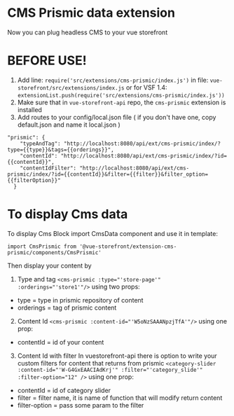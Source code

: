 # CMS Prismic data extension
Now you can plug headless CMS to your vue storefront

# BEFORE USE!
1. Add line: `require('src/extensions/cms-prismic/index.js')` in file: `vue-storefront/src/extensions/index.js`
or for VSF 1.4: `extensionList.push(require('src/extensions/cms-prismic/index.js'))`
2. Make sure that in `vue-storefront-api` repo, the `cms-prismic` extension is installed
3. Add routes to your config/local.json file ( if you don't have one, copy default.json and name it local.json )
```
"prismic": {
    "typeAndTag": "http://localhost:8080/api/ext/cms-prismic/index/?type={{type}}&tags={{orderings}}",
    "contentId": "http://localhost:8080/api/ext/cms-prismic/index/?id={{contentId}}",
    "contentIdFilter": "http://localhost:8080/api/ext/cms-prismic/index/?id={{contentId}}&filter={{filter}}&filter_option={{filterOption}}"
  }
```
# To display Cms data
To display Cms Block import CmsData component and use it in template:

`import CmsPrismic from '@vue-storefront/extension-cms-prismic/components/CmsPrismic'`

Then display your content by
1. Type and tag 
 `<cms-prismic :type="'store-page'" :orderings="'store1'"/>`
 using two props:
- type = type in prismic repository of content
- orderings = tag of prismic content

2. Content Id 
 `<cms-prismic :content-id="'W5oNzSAAANpzjTfA'"/>`
 using one prop:
- contentId = id of your content

3. Content Id with filter
In vuestorefront-api there is option to write your custom filters for content that returns from prismic 
 `<category-slider :content-id="'W-G4GxEAACIAdKrj'" :filter="'category_slide'" :filter-option="12" />`
 using one prop:
- contentId = id of category slider
- filter = filter name, it is name of function that will modify return content 
- filter-option = pass some param to the filter
```
